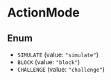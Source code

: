 # ActionMode

## Enum

* `SIMULATE` (value: `"simulate"`)
* `BLOCK` (value: `"block"`)
* `CHALLENGE` (value: `"challenge"`)
